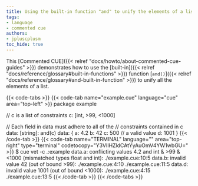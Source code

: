 ```yaml
---
title: Using the built-in function "and" to unify the elements of a list
tags:
- language
- commented cue
authors:
- jpluscplusm
toc_hide: true
---
```


This [Commented CUE]({{< relref "docs/howto/about-commented-cue-guides" >}})
demonstrates how to use the
[built-in]({{< relref "docs/reference/glossary#built-in-functions" >}})
function
[`and()`]({{< relref "docs/reference/glossary#and-built-in-function" >}})
to unify all the elements of a list.

{{< code-tabs >}}
{{< code-tab name="example.cue" language="cue" area="top-left" >}}
package example

// c is a list of constraints
c: [int, >99, <1000]

// Each field in data must adhere to all of the
// constraints contained in c
data: [string]: and(c)
data: {
	a: 4.2
	b: 42
	c: 500 // a valid value
	d: 1001
}
{{< /code-tab >}}
{{< code-tab name="TERMINAL" language="" area="top-right" type="terminal" codetocopy="Y3VlIHZldCAtYyAuOmV4YW1wbGU=" >}}
$ cue vet -c .:example
data.a: conflicting values 4.2 and int & >99 & <1000 (mismatched types float and int):
    ./example.cue:10:5
data.b: invalid value 42 (out of bound >99):
    ./example.cue:4:10
    ./example.cue:11:5
data.d: invalid value 1001 (out of bound <1000):
    ./example.cue:4:15
    ./example.cue:13:5
{{< /code-tab >}}
{{< /code-tabs >}}

